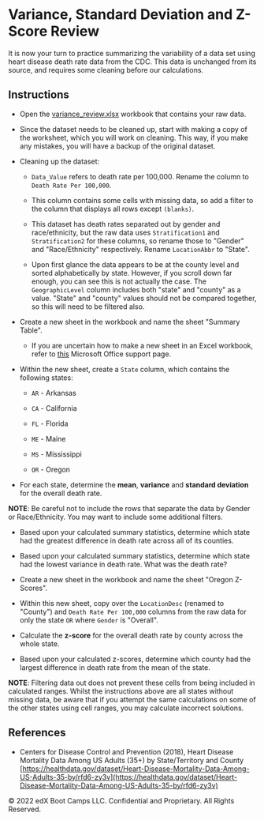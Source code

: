 # Variance, Standard Deviation and Z-Score Review

It is now your turn to practice summarizing the variability of a data set using heart disease death rate data from the CDC. This data is unchanged from its source, and requires some cleaning before our calculations.

## Instructions

* Open the [variance_review.xlsx](Unsolved/variance_review.xlsx) workbook that contains your raw data.

* Since the dataset needs to be cleaned up, start with making a copy of the worksheet, which you will work on cleaning. This way, if you make any mistakes, you will have a backup of the original dataset.

* Cleaning up the dataset:

  * `Data_Value` refers to death rate per 100,000. Rename the column to `Death Rate Per 100,000`.

  * This column contains some cells with missing data, so add a filter to the column that displays all rows except `(blanks)`.

  * This dataset has death rates separated out by gender and race/ethnicity, but the raw data uses `Stratification1` and `Stratification2` for these columns, so rename those to "Gender" and "Race/Ethnicity" respectively. Rename `LocationAbbr` to "State".

  * Upon first glance the data appears to be at the county level and sorted alphabetically by state. However, if you scroll down far enough, you can see this is not actually the case. The `GeographicLevel` column includes both "state" and "county" as a value. "State" and "county" values should not be compared together, so this will need to be filtered also.

* Create a new sheet in the workbook and name the sheet "Summary Table".

  * If you are uncertain how to make a new sheet in an Excel workbook, refer to [this](https://support.office.com/en-ie/article/insert-or-delete-a-worksheet-19d3d21e-a3b3-4e13-a422-d1f43f1faaf2) Microsoft Office support page.

* Within the new sheet, create a `State` column, which contains the following states:

  * `AR` - Arkansas

  * `CA` - California

  * `FL` - Florida

  * `ME` - Maine

  * `MS` - Mississippi

  * `OR` - Oregon

* For each state, determine the **mean**, **variance** and **standard deviation** for the overall death rate.

**NOTE**: Be careful not to include the rows that separate the data by Gender or Race/Ethnicity. You may want to include some additional filters.

* Based upon your calculated summary statistics, determine which state had the greatest difference in death rate across all of its counties.

* Based upon your calculated summary statistics, determine which state had the lowest variance in death rate. What was the death rate?

* Create a new sheet in the workbook and name the sheet "Oregon Z-Scores".

* Within this new sheet, copy over the `LocationDesc` (renamed to "County") and `Death Rate Per 100,000` columns from the raw data for only the state `OR` where `Gender` is "Overall".

* Calculate the **z-score** for the overall death rate by county across the whole state.

* Based upon your calculated z-scores, determine which county had the largest difference in death rate from the mean of the state.

**NOTE**: Filtering data out does not prevent these cells from being included in calculated ranges. Whilst the instructions above are all states without missing data, be aware that if you attempt the same calculations on some of the other states using cell ranges, you may calculate incorrect solutions.

## References

* Centers for Disease Control and Prevention (2018), Heart Disease Mortality Data Among US Adults (35+) by State/Territory and County [https://healthdata.gov/dataset/Heart-Disease-Mortality-Data-Among-US-Adults-35-by/rfd6-zy3v](https://healthdata.gov/dataset/Heart-Disease-Mortality-Data-Among-US-Adults-35-by/rfd6-zy3v)

© 2022 edX Boot Camps LLC. Confidential and Proprietary. All Rights Reserved.
